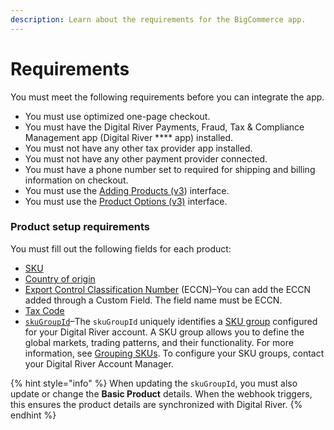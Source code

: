 ```yaml
---
description: Learn about the requirements for the BigCommerce app.
---
```


# Requirements

You must meet the following requirements before you can integrate the app.

* You must use optimized one-page checkout.
* You must have the Digital River Payments, Fraud, Tax & Compliance Management app (Digital River **** app) installed.
* You must not have any other tax provider app installed.
* You must not have any other payment provider connected.
* You must have a phone number set to required for shipping and billing information on checkout.
* You must use the [Adding Products (v3](https://support.bigcommerce.com/s/article/Adding-Products-v3?language=en\_US)) interface.
* You must use the [Product Options (v3)](https://support.bigcommerce.com/s/article/Product-Options-v3?language=en\_US) interface.

### Product setup requirements&#x20;

You must fill out the following fields for each product:

* [SKU](https://docs.digitalriver.com/digital-river-api/skus#skus)
* [Country of origin ](https://docs.digitalriver.com/digital-river-api/skus/managing-inventory#country-of-origin)
* [Export Control Classification Number](https://docs.digitalriver.com/digital-river-api/checkouts-and-orders/skus/common-attributes#export-control-classification-number) (ECCN)–You can add the ECCN added through a Custom Field. The field name must be ECCN.&#x20;
* [Tax Code](https://docs.digitalriver.com/digital-river-api/checkouts-and-orders/skus/creating-and-updating-skus#tax-code)
* [`skuGroupId`](https://docs.digitalriver.com/digital-river-api/skus/creating-and-updating-skus#sku-group-identifier)–The `skuGroupId` uniquely identifies a [SKU group](https://www.digitalriver.com/docs/digital-river-api-reference/#tag/SKUs) configured for your Digital River account. A SKU group allows you to define the global markets, trading patterns, and their functionality. For more information, see [Grouping SKUs](https://docs.digitalriver.com/digital-river-api/skus/setting-up-sku-groups). To configure your SKU groups, contact your Digital River Account Manager.

{% hint style="info" %}
When updating the `skuGroupId`, you must also update or change the **Basic Product** details. When the webhook triggers, this ensures the product details are synchronized with Digital River.
{% endhint %}

